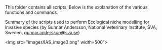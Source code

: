 This folder contains all scripts. Below is the explanation of the various functions and commands.

Summary of the scripts used to perform Ecological niche modelling for invasive species (by Gunnar Andersson, National Veterinary Institute, SVA, Sweden, gunnar.andersson@sva.se)

<img src="images/IAS_image3.png" width=500">

